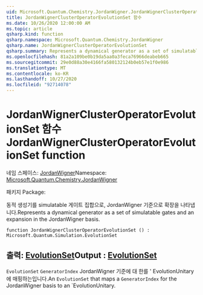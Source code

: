 ```yaml
---
uid: Microsoft.Quantum.Chemistry.JordanWigner.JordanWignerClusterOperatorEvolutionSet
title: JordanWignerClusterOperatorEvolutionSet 함수
ms.date: 10/26/2020 12:00:00 AM
ms.topic: article
qsharp.kind: function
qsharp.namespace: Microsoft.Quantum.Chemistry.JordanWigner
qsharp.name: JordanWignerClusterOperatorEvolutionSet
qsharp.summary: Represents a dynamical generator as a set of simulatable gates and an expansion in the JordanWigner basis.
ms.openlocfilehash: 81a2a109be0b19da5aa0a3feca76966deabeb665
ms.sourcegitcommit: 29e0d88a30e4166fa580132124b0eb57e1f0e986
ms.translationtype: MT
ms.contentlocale: ko-KR
ms.lasthandoff: 10/27/2020
ms.locfileid: "92714078"
---
```

# <a name="jordanwignerclusteroperatorevolutionset-function"></a><span data-ttu-id="8e4de-102">JordanWignerClusterOperatorEvolutionSet 함수</span><span class="sxs-lookup"><span data-stu-id="8e4de-102">JordanWignerClusterOperatorEvolutionSet function</span></span>

<span data-ttu-id="8e4de-103">네임 스페이스: [JordanWigner](xref:Microsoft.Quantum.Chemistry.JordanWigner)</span><span class="sxs-lookup"><span data-stu-id="8e4de-103">Namespace: [Microsoft.Quantum.Chemistry.JordanWigner](xref:Microsoft.Quantum.Chemistry.JordanWigner)</span></span>

<span data-ttu-id="8e4de-104">패키지 [](https://nuget.org/packages/)</span><span class="sxs-lookup"><span data-stu-id="8e4de-104">Package: [](https://nuget.org/packages/)</span></span>


<span data-ttu-id="8e4de-105">동적 생성기를 simulatable 게이트 집합으로, JordanWigner 기준으로 확장을 나타냅니다.</span><span class="sxs-lookup"><span data-stu-id="8e4de-105">Represents a dynamical generator as a set of simulatable gates and an expansion in the JordanWigner basis.</span></span>

```qsharp
function JordanWignerClusterOperatorEvolutionSet () : Microsoft.Quantum.Simulation.EvolutionSet
```


## <a name="output--evolutionset"></a><span data-ttu-id="8e4de-106">출력: [EvolutionSet](xref:Microsoft.Quantum.Simulation.EvolutionSet)</span><span class="sxs-lookup"><span data-stu-id="8e4de-106">Output : [EvolutionSet](xref:Microsoft.Quantum.Simulation.EvolutionSet)</span></span>

<span data-ttu-id="8e4de-107">`EvolutionSet` `GeneratorIndex` JordanWigner 기준에 대 한를 ' EvolutionUnitary에 매핑하는입니다.</span><span class="sxs-lookup"><span data-stu-id="8e4de-107">An `EvolutionSet` that maps a `GeneratorIndex` for the JordanWigner basis to an \`EvolutionUnitary.</span></span>
